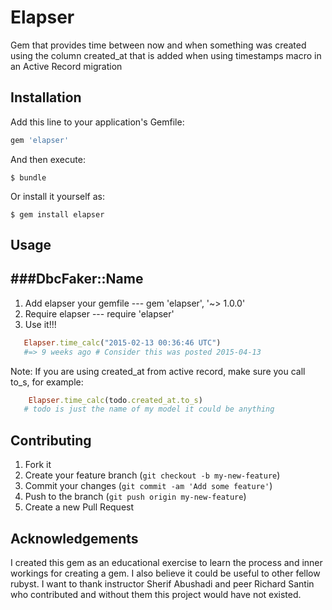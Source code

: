 # Elapser

Gem that provides time between now and when something was created using the column created_at that is added when using timestamps macro in an Active Record migration

## Installation

Add this line to your application's Gemfile:

```ruby
gem 'elapser'
```

And then execute:

    $ bundle

Or install it yourself as:

    $ gem install elapser

## Usage

###DbcFaker::Name
-----

1. Add elapser your gemfile --- gem 'elapser', '~> 1.0.0'
2. Require elapser --- require 'elapser'
3. Use it!!!
   
```ruby
   Elapser.time_calc("2015-02-13 00:36:46 UTC")
   #=> 9 weeks ago # Consider this was posted 2015-04-13
```
 Note: If you are using created_at from active record, make sure you call to_s, for example: 

```ruby
    Elapser.time_calc(todo.created_at.to_s)
   # todo is just the name of my model it could be anything
```

## Contributing

1. Fork it
2. Create your feature branch (`git checkout -b my-new-feature`)
3. Commit your changes (`git commit -am 'Add some feature'`)
4. Push to the branch (`git push origin my-new-feature`)
5. Create a new Pull Request

## Acknowledgements

I created this gem as an educational exercise to learn the process and inner workings for creating a gem. I also believe it could be useful to other fellow rubyst. I want to thank instructor Sherif Abushadi and peer Richard Santin who contributed and without them this project would have not existed.
